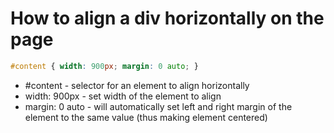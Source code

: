 # How to align a div horizontally on the page

```css
#content { width: 900px; margin: 0 auto; }
```

- #content - selector for an element to align horizontally
- width: 900px - set width of the element to align
- margin: 0 auto - will automatically set left and right margin of the element to the same value (thus making element centered)
